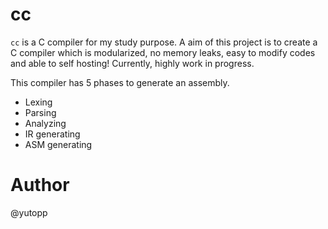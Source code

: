 # cc

`cc` is a C compiler for my study purpose. A aim of this project is to create a C compiler which is modularized, no memory leaks, easy to modify codes and able to self hosting! Currently, highly work in progress.

This compiler has 5 phases to generate an assembly.

- Lexing
- Parsing
- Analyzing
- IR generating
- ASM generating

# Author

@yutopp
